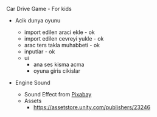 ﻿Car Drive Game - For kids


* Acik dunya oyunu
  * import edilen araci ekle - ok
  * import edilen cevreyi yukle - ok
  * arac ters takla muhabbeti - ok
  * inputlar - ok
  * ui
    * ana ses kisma acma
    * oyuna giris cikislar

* Engine Sound  
  * Sound Effect from <a href="https://pixabay.com/?utm_source=link-attribution&utm_medium=referral&utm_campaign=music&utm_content=6000">Pixabay</a>
  * Assets
    * https://assetstore.unity.com/publishers/23246